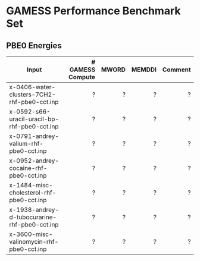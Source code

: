 # GAMESS Performance Benchmark Set

## PBE0 Energies

|Input|# GAMESS Compute|MWORD|MEMDDI|Comment|
|-----|----------------:|-----:|------:|-------:|
|x-0406-water-clusters-7CH2-rhf-pbe0-cct.inp|?|?|?|?|
|x-0592-s66-uracil-uracil-bp-rhf-pbe0-cct.inp|?|?|?|?|
|x-0791-andrey-valium-rhf-pbe0-cct.inp|?|?|?|?|
|x-0952-andrey-cocaine-rhf-pbe0-cct.inp|?|?|?|?|
|x-1484-misc-cholesterol-rhf-pbe0-cct.inp|?|?|?|?|
|x-1938-andrey-d-tubocurarine-rhf-pbe0-cct.inp|?|?|?|?|
|x-3600-misc-valinomycin-rhf-pbe0-cct.inp|?|?|?|?|